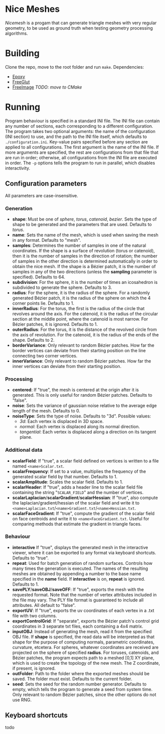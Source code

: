 # Nice Meshes
*Nicemesh* is a progam that can generate triangle meshes with very regular geometry, to be used as ground truth when testing geometry processing algorithms.

# Building
Clone the repo, move to the root folder and run `make`.
Dependencies:
- [Epoxy](https://github.com/anholt/libepoxy)
- [FreeGlut](https://freeglut.sourceforge.net/)
- [FreeImage](https://freeimage.sourceforge.io/)
*TODO: move to CMake*

# Running
Program behaviour is specified in a standard INI file. The INI file can contain any number of sections, each corresponding to a different configuration. The program takes two optional arguments: the name of the configuration (INI section) to use, and the path to the INI file itself, which defaults to `./configuration.ini`. Key-value pairs specified before any section are applied to all configurations.
The first argument is the name of the INI file. If more arguments are specified, the rest are configurations from that file that are run in order; otherwise, all configurations from the INI file are executed in order. The `-p` options tells the program to run in parallel, which disables interactivity.

## Configuration parameters
All parameters are case-insensitive.

### Generation
- **shape**: Must be one of *sphere*, *torus*, *catenoid*, *bezier*. Sets the type of shape to be generated and the parameters that are used. Defaults to *torus*.
- **name**: Sets the name of the mesh, which is used when saving the mesh in any format. Defaults to "mesh".
- **samples**: Determines the number of samples in one of the natural coordinates. If the shape is a surface of revolution (torus or catenoid), then it is the number of samples in the direction of rotation; the number of samples in the other direction is determined automatically in order to obtain the nice mesh. If the shape is a Bézier patch, it is the number of samples in any of the two directions (unless the **sampling** parameter is specified). Defaults to 64.
- **subdivision**: For the sphere, it is the number of times an icosahedron is subdivided to generate the sphere. Defaults to 3.
- **radius**: For the sphere, it is the radius of the sphere. For a randomly generated Bézier patch, it is the radius of the sphere on which the 4 corner points lie. Defaults to 1.
- **innerRadius**: For the torus, the first is the radius of the circle that revolves around the axis. For the catenoid, it is the radius of the circular section at the middle point, where the catenoid is most narrow. For Bézier patches, it is ignored. Defaults to 1.
- **outerRadius**: For the torus, it is the distance of the revolved circle from the axis of revolution. For the catenoid, it is the radius of the ends of the shape. Defaults to 2.
- **borderVariance**: Only relevant to random Bézier patches. How far the border vertices can deviate from their starting position on the line connecting two corner vertices.
- **innerVariance**: Only relevant to random Bézier patches. How far the inner vertices can deviate from their starting position.

### Processing
- **centered**: If "true", the mesh is centered at the origin after it is generated. This is only useful for random Bézier patches. Defaults to "false".
- **noise**: Sets the variance of gaussian noise relative to the average edge length of the mesh. Defaults to 0.
- **noiseType**: Sets the type of noise. Defaults to "3d". Possible values:
    - *3d*: Each vertex is displaced in 3D space.
    - *normal*: Each vertex is displaced along its normal direction.
    - *tangential*: Each vertex is displaced along a direction on its tangent plane.

### Additional data
- **scalarField**: If "true", a scalar field defined on vertices is written to a file named `<name>Scalar.txt`.
- **scalarFrequency**: If set to a value, multiplies the frequency of the generated scalar field by that number. Defaults to 1.
- **scalarAmplitude**: Scales the scalar field. Defaults to 1.
- **scalarHeader**: If "true", adds a header line to the scalar field file containing the string "`SCALAR_FIELD`" and the number of vertices.
- **scalarLaplacian**/**scalarGradient**/**scalarHessian**: If "true", also compute the laplacian/gradient/hessian of the scalar field and write it to `<name>Laplacian.txt`/`<name>Gradient.txt`/`<name>Hessian.txt`.
- **scalarFaceGradient**: If "true", compute the gradient of the scalar field on face centroids and write it to `<name>FaceGradient.txt`. Useful for comparing methods that estimate the gradient in triangle faces.

### Behaviour
- **interactive** If "true", displays the generated mesh in the interactive viewer, where it can be exported to any format via keyboard shortcuts. Defaults to "true".
- **repeat**: Used for batch generation of random surfaces. Controls how many times the generation is executed. The names of the resulting meshes are obtained by appending a number to the base name specified in the **name** field. If **interactive** is on, **repeat** is ignored. Defaults to 1.
- **savePLY**/**saveOBJ**/**saveOFF**: If "true", exports the mesh with the requested format. Note that the number of vertex attributes included in the file may vary. The PLY file format is guaranteed to include all attributes. All default to "false".
- **exportUV**: If "true", exports the uv coordinates of each vertex in a .txt file with two columns.
- **exportControlGrid**: If "separate", exports the Bézier patch's control grid coordinates in 3 separate txt files, each containing a 4x4 matrix.
- **inputOBJ**: Instead of generating the mesh, read it from the specified OBJ file. If **shape** is specified, the read data will be interpreted as that shape for the purpose of computing normals, parametric coordinates, curvature, etcetera. For spheres, whatever coordinates are received are projected on the sphere of specified **radius**. For toruses, catenoids, and Bézier patches, the program expects path to a meshed \[0,1\] XY plane, which is used to create the topology of the new mesh. The Z coordinate, if present, is ignored.
- **outFolder**: Path to the folder where the exported meshes should be saved. The folder must exist. Defaults to the current folder.
- **seed**: Sets the seed for the random number generator. Defaults to empty, which tells the program to generate a seed from system time. Only relevant to random Bézier patches, since the other options do not use RNG.

## Keyboard shortcuts
todo